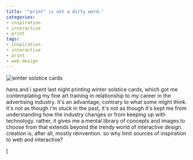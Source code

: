 ```yaml
---
title: '"print" is not a dirty word.'
categories:
- inspiration
- interactive
- print
tags:
- inspiration
- interactive
- print
- web design
---
```


![winter solstice cards](http://farm3.static.flickr.com/2002/2123143162_97a7e962d5.jpg?v=0)  

hans and i spent last night printing winter solstice cards, which got me contemplating my fine art training in relationship to my career in the advertising industry. it's an advantage, contrary to what some might think. it's not as though i'm stuck in the past, it's not as though it's kept me from understanding how the industry changes or from keeping up with technology. rather, it gives me a mental library of concepts and images to choose from that extends beyond the trendy world of interactive design. creation is, after all, mostly reinvention. so why limit sources of inspiration to web and interactive?  
  
[
